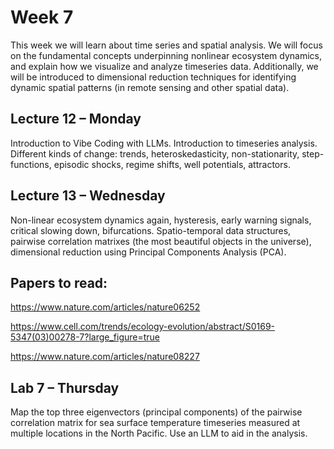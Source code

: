 # Week 7
This week we will learn about time series and spatial analysis. We will focus on the fundamental concepts underpinning nonlinear ecosystem dynamics, and explain how we visualize and analyze timeseries data. Additionally, we will be introduced to dimensional reduction techniques for identifying dynamic spatial patterns (in remote sensing and other spatial data).

## Lecture 12 – Monday
Introduction to Vibe Coding with LLMs. Introduction to timeseries analysis. Different kinds of change: trends, heteroskedasticity, non-stationarity, step-functions, episodic shocks, regime shifts, well potentials, attractors.

## Lecture 13 – Wednesday
Non-linear ecosystem dynamics again, hysteresis, early warning signals, critical slowing down, bifurcations. Spatio-temporal data structures, pairwise correlation matrixes (the most beautiful objects in the universe), dimensional reduction using Principal Components Analysis (PCA).

## Papers to read:
https://www.nature.com/articles/nature06252

https://www.cell.com/trends/ecology-evolution/abstract/S0169-5347(03)00278-7?large_figure=true

https://www.nature.com/articles/nature08227

## Lab 7 – Thursday
Map the top three eigenvectors (principal components) of the pairwise correlation matrix for sea surface temperature timeseries measured at multiple locations in the North Pacific. Use an LLM to aid in the analysis.
